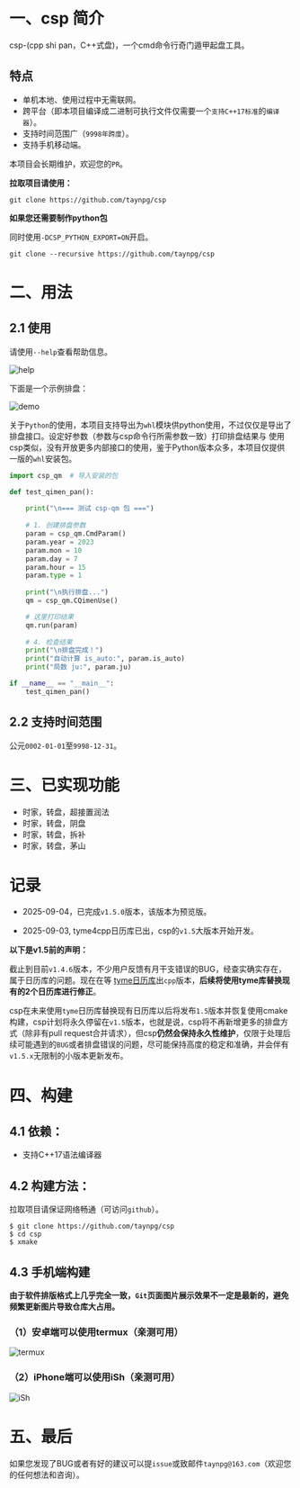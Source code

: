 # 一、csp 简介

csp-(cpp shi pan，C++式盘)，一个cmd命令行奇门遁甲起盘工具。

## 特点

- 单机本地、使用过程中无需联网。
- 跨平台（即本项目编译成二进制可执行文件仅需要一个`支持C++17标准`的`编译器`）。
- 支持时间范围广（`9998年跨度`）。
- 支持手机移动端。

本项目会长期维护，欢迎您的`PR`。

**拉取项目请使用：**

```shell
git clone https://github.com/taynpg/csp
```
**如果您还需要制作python包**

同时使用`-DCSP_PYTHON_EXPORT=ON`开启。

```shell
git clone --recursive https://github.com/taynpg/csp
```

# 二、用法

## 2.1 使用

请使用`--help`查看帮助信息。

![help](https://github.com/taynpg/csp/raw/main/images/help.png)

下面是一个示例排盘：

![demo](https://github.com/taynpg/csp/raw/main/images/demo.png)

关于`Python`的使用，本项目支持导出为`whl`模块供python使用，不过仅仅是导出了排盘接口。设定好参数（参数与csp命令行所需参数一致）打印排盘结果与
使用csp类似，没有开放更多内部接口的使用，鉴于Python版本众多，本项目仅提供一版的`whl`安装包。

```python
import csp_qm  # 导入安装的包

def test_qimen_pan():
    
    print("\n=== 测试 csp-qm 包 ===")
    
    # 1. 创建排盘参数
    param = csp_qm.CmdParam()
    param.year = 2023
    param.mon = 10
    param.day = 7
    param.hour = 15
    param.type = 1
    
    print("\n执行排盘...")
    qm = csp_qm.CQimenUse()

    # 这里打印结果
    qm.run(param)
    
    # 4. 检查结果
    print("\n排盘完成！")
    print("自动计算 is_auto:", param.is_auto)
    print("局数 ju:", param.ju)

if __name__ == "__main__":
    test_qimen_pan()
```

## 2.2 支持时间范围

公元`0002-01-01`至`9998-12-31`。

# 三、已实现功能

- 时家，转盘，超接置润法
- 时家，转盘，阴盘
- 时家，转盘，拆补
- 时家，转盘，茅山

# 记录

- 2025-09-04，已完成`v1.5.0`版本，该版本为预览版。

- 2025-09-03, tyme4cpp日历库已出，csp的`v1.5`大版本开始开发。

**以下是v1.5前的声明：**

截止到目前`v1.4.6`版本，不少用户反馈有月干支错误的BUG，经查实确实存在，属于日历库的问题。现在在等 [tyme日历库](https://6tail.cn/tyme.html)出`cpp`版本，**后续将使用tyme库替换现有的2个日历库进行修正**。

csp在未来使用`tyme`日历库替换现有日历库以后将发布`1.5`版本并恢复使用cmake构建，csp计划将永久停留在`v1.5`版本，也就是说，csp将不再新增更多的排盘方式（除非有pull request合并请求），但csp**仍然会保持永久性维护**，仅限于处理后续可能遇到的`BUG`或者排盘错误的问题，尽可能保持高度的稳定和准确，并会伴有`v1.5.x`无限制的小版本更新发布。

# 四、构建

## 4.1 依赖：

- 支持C++17语法编译器

## 4.2 构建方法：

拉取项目请保证网络畅通（可访问`github`）。

```shell
$ git clone https://github.com/taynpg/csp
$ cd csp
$ xmake
```

## 4.3 手机端构建

**由于软件排版格式上几乎完全一致，`Git`页面图片展示效果不一定是最新的，避免频繁更新图片导致仓库大占用。**

### （1）安卓端可以使用termux（亲测可用）

![termux](https://github.com/taynpg/csp/raw/main/images/csp_qm_sjzpcjzr_android.jpg)

### （2）iPhone端可以使用iSh（亲测可用）

![iSh](https://github.com/taynpg/csp/raw/main/images/ish.png)

# 五、最后

如果您发现了BUG或者有好的建议可以提`issue`或致邮件`taynpg@163.com`（欢迎您的任何想法和咨询）。
